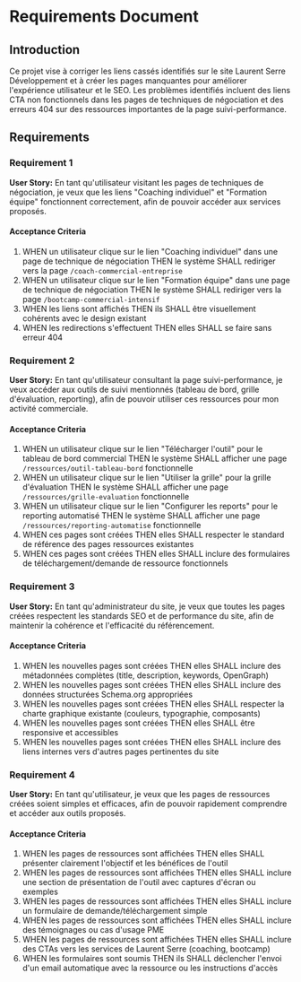 # Requirements Document

## Introduction

Ce projet vise à corriger les liens cassés identifiés sur le site Laurent Serre Développement et à créer les pages manquantes pour améliorer l'expérience utilisateur et le SEO. Les problèmes identifiés incluent des liens CTA non fonctionnels dans les pages de techniques de négociation et des erreurs 404 sur des ressources importantes de la page suivi-performance.

## Requirements

### Requirement 1

**User Story:** En tant qu'utilisateur visitant les pages de techniques de négociation, je veux que les liens "Coaching individuel" et "Formation équipe" fonctionnent correctement, afin de pouvoir accéder aux services proposés.

#### Acceptance Criteria

1. WHEN un utilisateur clique sur le lien "Coaching individuel" dans une page de technique de négociation THEN le système SHALL rediriger vers la page `/coach-commercial-entreprise`
2. WHEN un utilisateur clique sur le lien "Formation équipe" dans une page de technique de négociation THEN le système SHALL rediriger vers la page `/bootcamp-commercial-intensif`
3. WHEN les liens sont affichés THEN ils SHALL être visuellement cohérents avec le design existant
4. WHEN les redirections s'effectuent THEN elles SHALL se faire sans erreur 404

### Requirement 2

**User Story:** En tant qu'utilisateur consultant la page suivi-performance, je veux accéder aux outils de suivi mentionnés (tableau de bord, grille d'évaluation, reporting), afin de pouvoir utiliser ces ressources pour mon activité commerciale.

#### Acceptance Criteria

1. WHEN un utilisateur clique sur le lien "Télécharger l'outil" pour le tableau de bord commercial THEN le système SHALL afficher une page `/ressources/outil-tableau-bord` fonctionnelle
2. WHEN un utilisateur clique sur le lien "Utiliser la grille" pour la grille d'évaluation THEN le système SHALL afficher une page `/ressources/grille-evaluation` fonctionnelle  
3. WHEN un utilisateur clique sur le lien "Configurer les reports" pour le reporting automatisé THEN le système SHALL afficher une page `/ressources/reporting-automatise` fonctionnelle
4. WHEN ces pages sont créées THEN elles SHALL respecter le standard de référence des pages ressources existantes
5. WHEN ces pages sont créées THEN elles SHALL inclure des formulaires de téléchargement/demande de ressource fonctionnels

### Requirement 3

**User Story:** En tant qu'administrateur du site, je veux que toutes les pages créées respectent les standards SEO et de performance du site, afin de maintenir la cohérence et l'efficacité du référencement.

#### Acceptance Criteria

1. WHEN les nouvelles pages sont créées THEN elles SHALL inclure des métadonnées complètes (title, description, keywords, OpenGraph)
2. WHEN les nouvelles pages sont créées THEN elles SHALL inclure des données structurées Schema.org appropriées
3. WHEN les nouvelles pages sont créées THEN elles SHALL respecter la charte graphique existante (couleurs, typographie, composants)
4. WHEN les nouvelles pages sont créées THEN elles SHALL être responsive et accessibles
5. WHEN les nouvelles pages sont créées THEN elles SHALL inclure des liens internes vers d'autres pages pertinentes du site

### Requirement 4

**User Story:** En tant qu'utilisateur, je veux que les pages de ressources créées soient simples et efficaces, afin de pouvoir rapidement comprendre et accéder aux outils proposés.

#### Acceptance Criteria

1. WHEN les pages de ressources sont affichées THEN elles SHALL présenter clairement l'objectif et les bénéfices de l'outil
2. WHEN les pages de ressources sont affichées THEN elles SHALL inclure une section de présentation de l'outil avec captures d'écran ou exemples
3. WHEN les pages de ressources sont affichées THEN elles SHALL inclure un formulaire de demande/téléchargement simple
4. WHEN les pages de ressources sont affichées THEN elles SHALL inclure des témoignages ou cas d'usage PME
5. WHEN les pages de ressources sont affichées THEN elles SHALL inclure des CTAs vers les services de Laurent Serre (coaching, bootcamp)
6. WHEN les formulaires sont soumis THEN ils SHALL déclencher l'envoi d'un email automatique avec la ressource ou les instructions d'accès